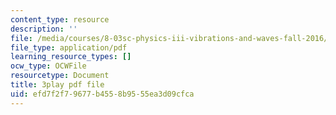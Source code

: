 ```yaml
---
content_type: resource
description: ''
file: /media/courses/8-03sc-physics-iii-vibrations-and-waves-fall-2016/efd7f2f79677b4558b9555ea3d09cfca_lAuAC4hz5rc.pdf
file_type: application/pdf
learning_resource_types: []
ocw_type: OCWFile
resourcetype: Document
title: 3play pdf file
uid: efd7f2f7-9677-b455-8b95-55ea3d09cfca
---
```

